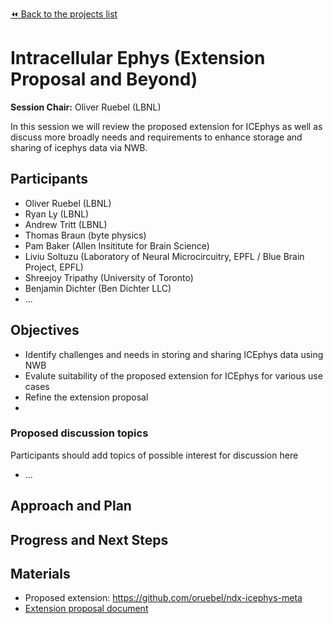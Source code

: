 [:rewind: Back to the projects list](../BREAKOUTS.md)

# Intracellular Ephys (Extension Proposal and Beyond)

**Session Chair:** Oliver Ruebel (LBNL)

In this session we will review the proposed extension for ICEphys as well as discuss more broadly needs and requirements
to enhance storage and sharing of icephys data via NWB.

## Participants

* Oliver Ruebel (LBNL)
* Ryan Ly (LBNL)
* Andrew Tritt (LBNL)
* Thomas Braun (byte physics)
* Pam Baker (Allen Insititute for Brain Science)
* Liviu	Soltuzu	(Laboratory of Neural Microcircuitry, EPFL / Blue Brain Project, EPFL)
* Shreejoy Tripathy (University of Toronto)
* Benjamin Dichter (Ben Dichter LLC)
* ...

## Objectives

* Identify challenges and needs in storing and sharing ICEphys data using NWB
* Evalute suitability of the proposed extension for ICEphys for various use cases
* Refine the extension proposal
*

### Proposed discussion topics

Participants should add topics of possible interest for discussion here

* ...


## Approach and Plan

<!-- 1. Describe the steps of your planned approach to reach the objectives.-->
<!-- 1. ... -->
<!-- 1. ... -->

## Progress and Next Steps

<!--Populate this section as you are making progress before/during/after the hackathon-->
<!--Describe the progress you have made on the project,e.g., which objectives you have achieved and how.-->
<!--Describe the next steps you are planing to take to complete the project.-->

## Materials

* Proposed extension: https://github.com/oruebel/ndx-icephys-meta
* [Extension proposal document](https://docs.google.com/document/d/1cAgsXv26BmQoVfa7Greyxs0oc4IGH-t5aJsm-AwUAAE/edit)

